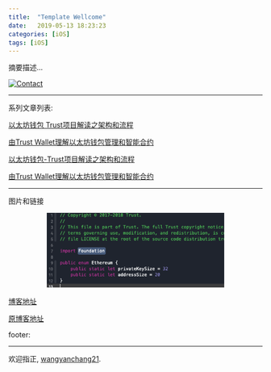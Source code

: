 ```yaml
---
title:  "Template Wellcome"
date:   2019-05-13 18:23:23
categories: [iOS]
tags: [iOS]
---
```


摘要描述...

[![Contact](https://img.shields.io/badge/contact-wangyanchang21-green.svg)](https://github.com/wangyanchang21)

------

系列文章列表:

[以太坊钱包 Trust项目解读之架构和流程](https://wangyanchang21.github.io/2018/%E4%BB%A5%E5%A4%AA%E5%9D%8A%E9%92%B1%E5%8C%85-Trust%E9%A1%B9%E7%9B%AE%E8%A7%A3%E8%AF%BB%E4%B9%8B%E6%9E%B6%E6%9E%84%E5%92%8C%E6%B5%81%E7%A8%8B)

[由Trust Wallet理解以太坊钱包管理和智能合约](https://wangyanchang21.github.io/2018/%E7%94%B1Trust-Wallet%E7%90%86%E8%A7%A3%E4%BB%A5%E5%A4%AA%E5%9D%8A%E9%92%B1%E5%8C%85%E7%AE%A1%E7%90%86%E5%92%8C%E6%99%BA%E8%83%BD%E5%90%88%E7%BA%A6)

[以太坊钱包-Trust项目解读之架构和流程](https://wangyanchang21.github.io/2018/以太坊钱包-Trust项目解读之架构和流程)

[由Trust Wallet理解以太坊钱包管理和智能合约](https://wangyanchang21.github.io/2018/由Trust-Wallet理解以太坊钱包管理和智能合约)

------

图片和链接

<center>
<img src="https://raw.githubusercontent.com/wangyanchang21/wangyanchang21.github.io/master/resource/trustwallet-2/20181107182953343.png" width="70%" img/>
</center>


[博客地址](https://wangyanchang21.github.io)

[原博客地址][CSDN]


[CSDN]:https://dcsnail.blog.csdn.net



footer: 

-------

欢迎指正, [wangyanchang21](https://github.com/wangyanchang21).


